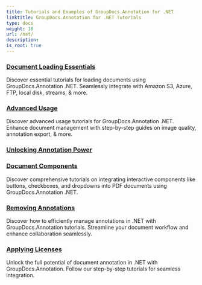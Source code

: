 ```yaml
---
title: Tutorials and Examples of GroupDocs.Annotation for .NET 
linktitle: GroupDocs.Annotation for .NET Tutorials
type: docs
weight: 10
url: /net/
description:
is_root: true
---
```


### [Document Loading Essentials](./document-loading-essentials/)
Discover essential tutorials for loading documents using GroupDocs.Annotation .NET. Seamlessly integrate with Amazon S3, Azure, FTP, local disk, streams, & more.
### [Advanced Usage](./advanced-usage/)
Discover advanced usage tutorials for GroupDocs.Annotation .NET. Enhance document management with step-by-step guides on image quality, annotation export, & more.
### [Unlocking Annotation Power](./unlocking-annotation-power/)

### [Document Components](./document-components/)
Discover comprehensive tutorials on integrating interactive components like buttons, checkboxes, and dropdowns into PDF documents using GroupDocs.Annotation .NET.
### [Removing Annotations](./removing-annotations/)
Discover how to efficiently manage annotations in .NET with GroupDocs.Annotation tutorials. Streamline your document workflow and enhance collaboration seamlessly.
### [Applying Licenses](./applying-licenses/)
Unlock the full potential of document annotation in .NET with GroupDocs.Annotation. Follow our step-by-step tutorials for seamless integration.